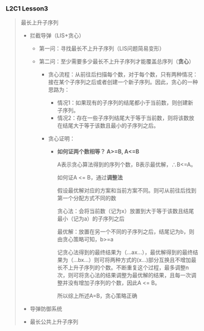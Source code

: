 ### L2C1 Lesson3

> 最长上升子序列
>
> - 拦截导弹（LIS+贪心）
>
>   - 第一问：寻找最长不上升子序列（LIS问题简易变形）
>
>   - 第二问：至少需要多少最长不上升子序列才能覆盖总序列（**贪心**）
>
>     - 贪心流程：从前往后扫描每个数，对于每个数，只有两种情况：接在某个子序列之后或者创建一个新子序列。因此，贪心的一种思路为：
>
>       - 情况1：如果现有的子序列的结尾都小于当前数，则创建新子序列。
>       - 情况2：存在一些子序列结尾大于等于当前数，则将该数放在结尾大于等于该数且最小的子序列之后。
>
>     - 贪心证明：
>
>       - **如何证两个数相等？ A>=B, A<=B**
>
>         A表示贪心算法得到的序列个数，B表示最优解，∴B<=A。
>
>         如何证A <= B，通过**调整法**
>
>         假设最优解对应的方案和当前方案不同。则可从前往后找到第一个分配方式不同的数
>
>         贪心法：会将当前数（记为x）放置到大于等于该数且结尾最小（记为a）的子序列之后
>
>         最优解：放置在另一个不同的子序列之后，结尾记为b，则由贪心策略可知，b>=a
>
>         记贪心法得到的最终结果为（...ax...），最优解得到的最终结果为（...bx...）则可将两种方式的(x...)部分互换且不增加最长不上升子序列的个数。不断重复这个过程，最多调整n次，则可将贪心法的结果调整为最优解的结果，且每一次调整并没有增加子序列的个数，因此A <= B。
>
>         所以综上所述A=B，贪心策略正确
>
>   
>
> - 导弹防御系统
>
> - 最长公共上升子序列